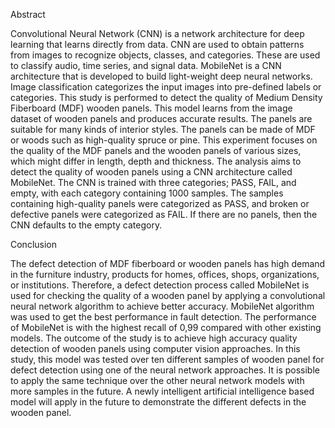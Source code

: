 Abstract

Convolutional Neural Network (CNN) is a network architecture for deep learning that learns directly from data. CNN are used to obtain patterns from images to recognize objects, classes, and categories. These are used to classify audio, time series, and signal data. MobileNet is a CNN architecture that is developed to build light-weight deep neural networks. Image classification categorizes the input images into pre-defined labels or categories. This study is performed to detect the quality of Medium Density Fiberboard (MDF) wooden panels. This model learns from the image dataset of wooden panels and produces accurate results. The panels are suitable for many kinds of interior styles. The panels can be made of MDF or woods such as high-quality spruce or pine. This experiment focuses on the quality of the MDF panels and the wooden panels of various sizes, which might differ in length, depth and thickness. The analysis aims to detect the quality of wooden panels using a CNN architecture called MobileNet. The CNN is trained with three categories; PASS, FAIL, and empty, with each category containing 1000 samples. The samples containing high-quality panels were categorized as PASS, and broken or defective panels were categorized as FAIL. If there are no panels, then the CNN defaults to the empty category.

Conclusion

The defect detection of MDF fiberboard or wooden panels has high demand in the furniture industry, products for homes, offices, shops, organizations, or institutions. Therefore, a defect detection process called MobileNet is used for checking the quality of a wooden panel by applying a convolutional neural network algorithm to achieve better accuracy. MobileNet algorithm was used to get the best performance in fault detection. The performance of MobileNet is with the highest recall of 0,99 compared with other existing models. The outcome of the study is to achieve high accuracy quality detection of wooden panels using computer vision approaches. In this study, this model was tested over ten different samples of wooden panel for defect detection using one of the neural network approaches. It is possible to apply the same technique over the other neural network models with more samples in the future. A newly intelligent artificial intelligence based model will apply in the future to demonstrate the different defects in the wooden panel.
